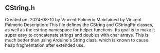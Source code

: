 ## CString.h

Created on: 2024-08-10 by Vincent Palmerio
Maintained by Vincent Palmerio
Description: This file defines the CString and CStringPtr classes, as well as the cstring 
namespace for helper functions. Its goal is to make it super easy to concatenate strings and
doubles with char arrays. This is much better than using Arduino's String class, which is known to cause 
heap fragmentation after extended use. 